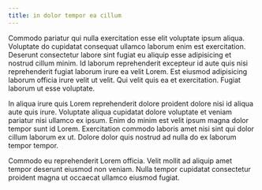```yaml
---
title: in dolor tempor ea cillum
---
```


Commodo pariatur qui nulla exercitation esse elit voluptate ipsum aliqua. Voluptate do cupidatat consequat ullamco laborum enim est exercitation. Deserunt consectetur labore sint fugiat eu aliquip esse adipisicing et nostrud cillum minim. Id laborum reprehenderit excepteur id aute quis nisi reprehenderit fugiat laborum irure ea velit Lorem. Est eiusmod adipisicing laborum officia irure velit ut velit. Qui velit quis ea et exercitation. Fugiat laborum ut esse voluptate.

In aliqua irure quis Lorem reprehenderit dolore proident dolore nisi id aliqua aute quis irure. Voluptate aliqua cupidatat dolore voluptate et veniam pariatur nisi ullamco ex ipsum. Enim do minim est velit ipsum magna dolor tempor sunt id Lorem. Exercitation commodo laboris amet nisi sint qui dolor cillum laborum ex ut. Dolore dolor quis nostrud ad nulla do ex laborum tempor tempor.

Commodo eu reprehenderit Lorem officia. Velit mollit ad aliquip amet tempor deserunt eiusmod non veniam. Nulla tempor cupidatat consectetur proident magna ut occaecat ullamco eiusmod fugiat.